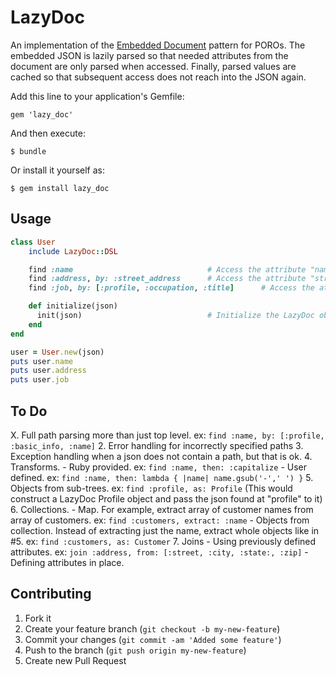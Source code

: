 # LazyDoc

An implementation of the [Embedded Document](http://martinfowler.com/bliki/EmbeddedDocument.html) pattern for POROs.
The embedded JSON is lazily parsed so that needed attributes from the document are only parsed when accessed.
Finally, parsed values are cached so that subsequent access does not reach into the JSON again.

Add this line to your application's Gemfile:

    gem 'lazy_doc'

And then execute:

    $ bundle

Or install it yourself as:

    $ gem install lazy_doc

## Usage

```ruby
class User
    include LazyDoc::DSL

    find :name                              # Access the attribute "name"
    find :address, by: :street_address      # Access the attribute "street_address"
    find :job, by: [:profile, :occupation, :title]      # Access the attribute "title" found at "profile" -> "occupation"

    def initialize(json)
      init(json)                            # Initialize the LazyDoc object
    end
end

user = User.new(json)
puts user.name
puts user.address
puts user.job
```

## To Do
X. Full path parsing more than just top level.  ex: `find :name, by: [:profile, :basic_info, :name]`
2. Error handling for incorrectly specified paths
3. Exception handling when a json does not contain a path, but that is ok.
4. Transforms.
    - Ruby provided. ex: `find :name, then: :capitalize`
    - User defined.  ex: `find :name, then: lambda { |name| name.gsub('-',' ') }`
5. Objects from sub-trees.  ex: `find :profile, as: Profile` (This would construct a LazyDoc Profile object and pass the json found at "profile" to it)
6. Collections.
    - Map. For example, extract array of customer names from array of customers. ex: `find :customers, extract: :name`
    - Objects from collection. Instead of extracting just the name, extract whole objects like in #5.  ex:  `find :customers, as: Customer`
7. Joins
    - Using previously defined attributes. ex: `join :address, from: [:street, :city, :state:, :zip]`
    - Defining attributes in place.

## Contributing

1. Fork it
2. Create your feature branch (`git checkout -b my-new-feature`)
3. Commit your changes (`git commit -am 'Added some feature'`)
4. Push to the branch (`git push origin my-new-feature`)
5. Create new Pull Request
